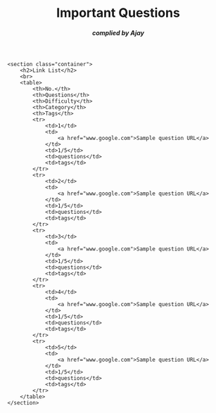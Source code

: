 <!DOCTYPE html>
<html lang="en">
<head>
    <meta charset="UTF-8">
    <meta name="viewport" content="width=device-width, initial-scale=1.0">
    <title>Important Questions</title>
    <link rel="stylesheet" href="style.css">
</head>
<body>
    <header>
        <h1>Important Questions</h1>
        <h5>complied by Ajay</h5>
    </header>

    <section class="container">
        <h2>Link List</h2>
        <br>
        <table>
            <th>No.</th>
            <th>Questions</th>
            <th>Difficulty</th>
            <th>Category</th>
            <th>Tags</th>
            <tr>
                <td>1</td>
                <td>
                    <a href="www.google.com">Sample question URL</a>
                </td>
                <td>1/5</td>
                <td>questions</td>
                <td>tags</td>
            </tr>            
            <tr>
                <td>2</td>
                <td>
                    <a href="www.google.com">Sample question URL</a>
                </td>
                <td>1/5</td>
                <td>questions</td>
                <td>tags</td>
            </tr>            
            <tr>
                <td>3</td>
                <td>
                    <a href="www.google.com">Sample question URL</a>
                </td>
                <td>1/5</td>
                <td>questions</td>
                <td>tags</td>
            </tr>            
            <tr>
                <td>4</td>
                <td>
                    <a href="www.google.com">Sample question URL</a>
                </td>
                <td>1/5</td>
                <td>questions</td>
                <td>tags</td>
            </tr>            
            <tr>
                <td>5</td>
                <td>
                    <a href="www.google.com">Sample question URL</a>
                </td>
                <td>1/5</td>
                <td>questions</td>
                <td>tags</td>
            </tr>            
        </table>
    </section>


    
</body>
</html>